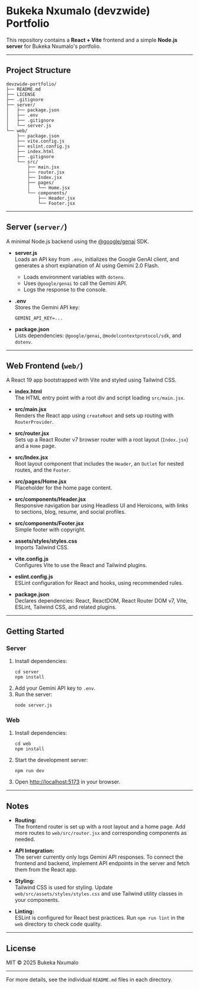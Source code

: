 # Bukeka Nxumalo (devzwide) Portfolio

This repository contains a **React + Vite** frontend and a simple **Node.js server** for Bukeka Nxumalo's portfolio.

---

## Project Structure

```
devzwide-portfolio/
├── README.md
├── LICENSE
├── .gitignore
├── server/
│   ├── package.json
│   ├── .env
│   ├── .gitignore
│   └── server.js
└── web/
    ├── package.json
    ├── vite.config.js
    ├── eslint.config.js
    ├── index.html
    ├── .gitignore
    └── src/
        ├── main.jsx
        ├── router.jsx
        ├── Index.jsx
        ├── pages/
        │   └── Home.jsx
        └── components/
            ├── Header.jsx
            └── Footer.jsx
```

---

## Server (`server/`)

A minimal Node.js backend using the [@google/genai](https://www.npmjs.com/package/@google/genai) SDK.

- **server.js**  
  Loads an API key from `.env`, initializes the Google GenAI client, and generates a short explanation of AI using Gemini 2.0 Flash.

  - Loads environment variables with `dotenv`.
  - Uses `@google/genai` to call the Gemini API.
  - Logs the response to the console.

- **.env**  
  Stores the Gemini API key:
  ```
  GEMINI_API_KEY=...
  ```

- **package.json**  
  Lists dependencies: `@google/genai`, `@modelcontextprotocol/sdk`, and `dotenv`.

---

## Web Frontend (`web/`)

A React 19 app bootstrapped with Vite and styled using Tailwind CSS.

- **index.html**  
  The HTML entry point with a root div and script loading `src/main.jsx`.

- **src/main.jsx**  
  Renders the React app using `createRoot` and sets up routing with `RouterProvider`.

- **src/router.jsx**  
  Sets up a React Router v7 browser router with a root layout (`Index.jsx`) and a `Home` page.

- **src/Index.jsx**  
  Root layout component that includes the `Header`, an `Outlet` for nested routes, and the `Footer`.

- **src/pages/Home.jsx**  
  Placeholder for the home page content.

- **src/components/Header.jsx**  
  Responsive navigation bar using Headless UI and Heroicons, with links to sections, blog, resume, and social profiles.

- **src/components/Footer.jsx**  
  Simple footer with copyright.

- **assets/styles/styles.css**  
  Imports Tailwind CSS.

- **vite.config.js**  
  Configures Vite to use the React and Tailwind plugins.

- **eslint.config.js**  
  ESLint configuration for React and hooks, using recommended rules.

- **package.json**  
  Declares dependencies: React, ReactDOM, React Router DOM v7, Vite, ESLint, Tailwind CSS, and related plugins.

---

## Getting Started

### Server

1. Install dependencies:
   ```
   cd server
   npm install
   ```
2. Add your Gemini API key to `.env`.
3. Run the server:
   ```
   node server.js
   ```

### Web

1. Install dependencies:
   ```
   cd web
   npm install
   ```
2. Start the development server:
   ```
   npm run dev
   ```
3. Open [http://localhost:5173](http://localhost:5173) in your browser.

---

## Notes

- **Routing:**  
  The frontend router is set up with a root layout and a home page. Add more routes to `web/src/router.jsx` and corresponding components as needed.

- **API Integration:**  
  The server currently only logs Gemini API responses. To connect the frontend and backend, implement API endpoints in the server and fetch them from the React app.

- **Styling:**  
  Tailwind CSS is used for styling. Update `web/src/assets/styles/styles.css` and use Tailwind utility classes in your components.

- **Linting:**  
  ESLint is configured for React best practices. Run `npm run lint` in the `web` directory to check code quality.

---

## License

MIT © 2025 Bukeka Nxumalo

---

For more details, see the individual `README.md` files in each directory.